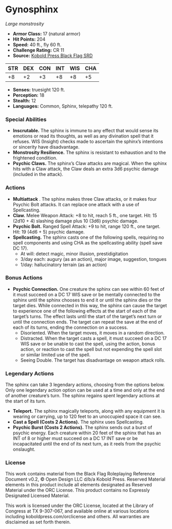 # Gynosphinx

*Large monstrosity*

- **Armor Class:** 17 (natural armor)
- **Hit Points:** 204
- **Speed:** 40 ft., fly 60 ft.
- **Challenge Rating:** CR 11
- **Source:** [Kobold Press Black Flag SRD](https://koboldpress.com/black-flag-roleplaying/)

| STR | DEX | CON | INT | WIS | CHA |
| --- | --- | --- | --- | --- | --- |
| +8 | +2 | +3 | +8 | +8 | +5 |

- **Senses:** truesight 120 ft.
- **Perception:** 18
- **Stealth:** 12
- **Languages:** Common, Sphinx, telepathy 120 ft.

### Special Abilities

- **Inscrutable.** The sphinx is immune to any effect that would sense its emotions or read its thoughts, as well as any divination spell that it refuses. WIS (Insight) checks made to ascertain the sphinx’s intentions or sincerity have disadvantage.
- **Monstrosity Resilience.** The sphinx is resistant to exhaustion and to the frightened condition.
- **Psychic Claws.** The sphinx’s Claw attacks are magical. When the sphinx hits with a Claw attack, the Claw deals an extra 3d6 psychic damage (included in the attack).

### Actions

- **Multiattack** . The sphinx makes three Claw attacks, or it makes four Psychic Bolt attacks. It can replace one attack with a use of Spellcasting.
- **Claw.** Melee Weapon Attack: +8 to hit, reach 5 ft., one target. Hit: 15 (2d10 + 4) slashing damage plus 10 (3d6) psychic damage.
- **Psychic Bolt.** Ranged Spell Attack: +9 to hit, range 120 ft., one target. Hit: 19 (4d6 + 5) psychic damage.
- **Spellcasting.** The sphinx casts one of the following spells, requiring no spell components and using CHA as the spellcasting ability (spell save DC 17).
	- At will: detect magic, minor illusion, prestidigitation
	- 3/day each: augury (as an action), major image, suggestion, tongues
	- 1/day: hallucinatory terrain (as an action)

### Bonus Actions

- **Psychic Connection.** One creature the sphinx can see within 60 feet of it must succeed on a DC 17 WIS save or be mentally connected to the sphinx until the sphinx chooses to end it or until the sphinx dies or the target dies. While connected in this way, the sphinx can cause the target to experience one of the following effects at the start of each of the target’s turns. The effect lasts until the start of the target’s next turn or until the connection ends. The target can repeat the save at the end of each of its turns, ending the connection on a success.
	- Disoriented. When the target moves, it moves in a random direction.
	- Distracted. When the target casts a spell, it must succeed on a DC 17 WIS save or be unable to cast the spell, using the action, bonus action, or reaction to cast the spell but not expending the spell slot or similar limited use of the spell.
	- Seeing Double. The target has disadvantage on weapon attack rolls.

### Legendary Actions

The sphinx can take 3 legendary actions, choosing from the options below. Only one legendary action option can be used at a time and only at the end of another creature’s turn. The sphinx regains spent legendary actions at the start of its turn.

- **Teleport.** The sphinx magically teleports, along with any equipment it is wearing or carrying, up to 120 feet to an unoccupied space it can see.
- **Cast a Spell (Costs 2 Actions).** The sphinx uses Spellcasting.
- **Psychic Burst (Costs 2 Actions).** The sphinx sends out a burst of psychic energy. Each creature within 20 feet of the sphinx that has an INT of 8 or higher must succeed on a DC 17 INT save or be incapacitated until the end of its next turn, as it reels from the psychic onslaught.

### License

This work contains material from the Black Flag Roleplaying Reference Document v0.2, © Open Design LLC d/b/a Kobold Press. Reserved Material elements in this product include all elements designated as Reserved Material under the ORC License. This product contains no Expressly Designated Licensed Material.

This work is licensed under the ORC License, located at the Library of Congress at TX 9-307-067, and available online at various locations including koboldpress.com/orclicense and others. All warranties are disclaimed as set forth therein.

